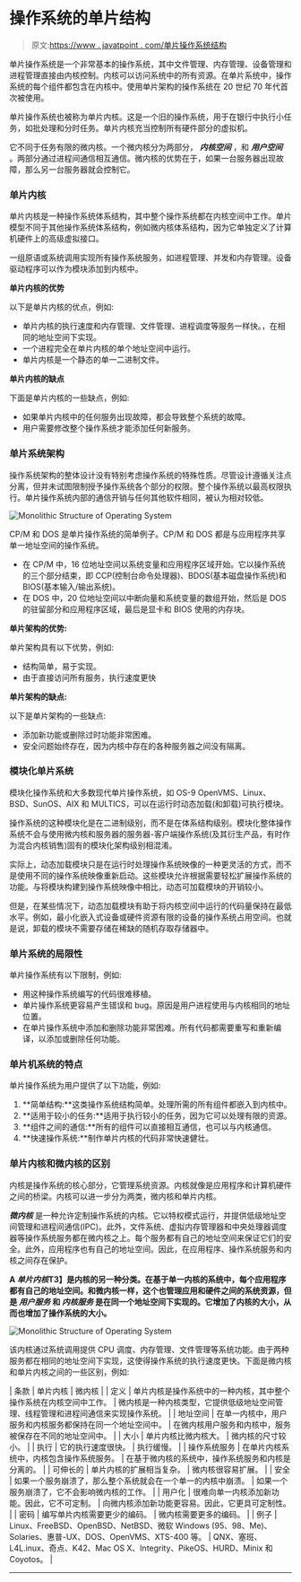 # 操作系统的单片结构

> 原文:[https://www . javatpoint . com/单片操作系统结构](https://www.javatpoint.com/monolithic-structure-of-operating-system)

单片操作系统是一个非常基本的操作系统，其中文件管理、内存管理、设备管理和进程管理直接由内核控制。内核可以访问系统中的所有资源。在单片系统中，操作系统的每个组件都包含在内核中。使用单片架构的操作系统在 20 世纪 70 年代首次被使用。

单片操作系统也被称为单片内核。这是一个旧的操作系统，用于在银行中执行小任务，如批处理和分时任务。单片内核充当控制所有硬件部分的虚拟机。

它不同于任务有限的微内核。一个微内核分为两部分， ***内核空间*** ，和 ***用户空间*** 。两部分通过进程间通信相互通信。微内核的优势在于，如果一台服务器出现故障，那么另一台服务器就会控制它。

### 单片内核

单片内核是一种操作系统体系结构，其中整个操作系统都在内核空间中工作。单片模型不同于其他操作系统体系结构，例如微内核体系结构，因为它单独定义了计算机硬件上的高级虚拟接口。

一组原语或系统调用实现所有操作系统服务，如进程管理、并发和内存管理。设备驱动程序可以作为模块添加到内核中。

**单片内核的优势**

以下是单片内核的优点，例如:

*   单片内核的执行速度和内存管理、文件管理、进程调度等服务一样快。，在相同的地址空间下实现。
*   一个进程完全在单片内核的单个地址空间中运行。
*   单片内核是一个静态的单一二进制文件。

**单片内核的缺点**

下面是单片内核的一些缺点，例如:

*   如果单片内核中的任何服务出现故障，都会导致整个系统的故障。
*   用户需要修改整个操作系统才能添加任何新服务。

### 单片系统架构

操作系统架构的整体设计没有特别考虑操作系统的特殊性质。尽管设计遵循关注点分离，但并未试图限制授予操作系统各个部分的权限。整个操作系统以最高权限执行。单片操作系统内部的通信开销与任何其他软件相同，被认为相对较低。

![Monolithic Structure of Operating System](../Images/b83c504bf840a9cb723c1724d5c29822.png)

CP/M 和 DOS 是单片操作系统的简单例子。CP/M 和 DOS 都是与应用程序共享单一地址空间的操作系统。

*   在 CP/M 中，16 位地址空间以系统变量和应用程序区域开始。它以操作系统的三个部分结束，即 CCP(控制台命令处理器)、BDOS(基本磁盘操作系统)和 BIOS(基本输入/输出系统)。
*   在 DOS 中，20 位地址空间以中断向量和系统变量的数组开始，然后是 DOS 的驻留部分和应用程序区域，最后是显卡和 BIOS 使用的内存块。

**单片架构的优势:**

单片架构具有以下优势，例如:

*   结构简单，易于实现。
*   由于直接访问所有服务，执行速度更快

**单片架构的缺点:**

以下是单片架构的一些缺点:

*   添加新功能或删除过时功能非常困难。
*   安全问题始终存在，因为内核中存在的各种服务器之间没有隔离。

### 模块化单片系统

模块化操作系统和大多数现代单片操作系统，如 OS-9 OpenVMS、Linux、BSD、SunOS、AIX 和 MULTICS，可以在运行时动态加载(和卸载)可执行模块。

操作系统的这种模块化是在二进制级别，而不是在体系结构级别。模块化整体操作系统不会与使用微内核和服务器的服务器-客户端操作系统(及其衍生产品，有时作为混合内核销售)固有的模块化架构级别相混淆。

实际上，动态加载模块只是在运行时处理操作系统映像的一种更灵活的方式，而不是使用不同的操作系统映像重新启动。这些模块允许根据需要轻松扩展操作系统的功能。与将模块构建到操作系统映像中相比，动态可加载模块的开销较小。

但是，在某些情况下，动态加载模块有助于将内核空间中运行的代码量保持在最低水平。例如，最小化嵌入式设备或硬件资源有限的设备的操作系统占用空间。也就是说，卸载的模块不需要存储在稀缺的随机存取存储器中。

### 单片系统的局限性

单片操作系统有以下限制，例如:

*   用这种操作系统编写的代码很难移植。
*   单片操作系统更容易产生错误和 bug。原因是用户进程使用与内核相同的地址位置。
*   在单片操作系统中添加和删除功能非常困难。所有代码都需要重写和重新编译，以添加或删除任何功能。

### 单片机系统的特点

单片操作系统为用户提供了以下功能，例如:

1.  **简单结构:**这类操作系统结构简单。处理所需的所有组件都嵌入到内核中。
2.  **适用于较小的任务:**适用于执行较小的任务，因为它可以处理有限的资源。
3.  **组件之间的通信:**所有的组件可以直接相互通信，也可以与内核通信。
4.  **快速操作系统:**制作单片内核的代码非常快速健壮。

### 单片内核和微内核的区别

内核是操作系统的核心部分，它管理系统资源。内核就像是应用程序和计算机硬件之间的桥梁。内核可以进一步分为两类，微内核和单片内核。

***微内核*** 是一种允许定制操作系统的内核。它以特权模式运行，并提供低级地址空间管理和进程间通信(IPC)。此外，文件系统、虚拟内存管理器和中央处理器调度器等操作系统服务都在微内核之上。每个服务都有自己的地址空间来保证它们的安全。此外，应用程序也有自己的地址空间。因此，在应用程序、操作系统服务和内核之间存在保护。

**A *单片内核*T3】是内核的另一种分类。在基于单一内核的系统中，每个应用程序都有自己的地址空间。和微内核一样，这个也管理应用和硬件之间的系统资源，但是 ***用户服务*** 和 ***内核服务*** 是在同一个地址空间下实现的。它增加了内核的大小，从而也增加了操作系统的大小。**

![Monolithic Structure of Operating System](../Images/d01199f0f258e077892d8f008d3d8c4a.png)

该内核通过系统调用提供 CPU 调度、内存管理、文件管理等系统功能。由于两种服务都在相同的地址空间下实现，这使得操作系统的执行速度更快。下面是微内核和单片内核之间的一些区别，例如:

| 条款 | 单片内核 | 微内核 |
| 定义 | 单片内核是操作系统中的一种内核，其中整个操作系统在内核空间中工作。 | 微内核是一种内核类型，它提供低级地址空间管理、线程管理和进程间通信来实现操作系统。 |
| 地址空间 | 在单一内核中，用户服务和内核服务都保持在同一个地址空间中。 | 在微内核用户服务和内核中，服务被保存在不同的地址空间中。 |
| 大小 | 单片内核比微内核大。 | 微内核的尺寸较小。 |
| 执行 | 它的执行速度很快。 | 执行缓慢。 |
| 操作系统服务 | 在单片内核系统中，内核包含操作系统服务。 | 在基于微内核的系统中，操作系统服务和内核是分离的。 |
| 可伸长的 | 单片内核的扩展相当复杂。 | 微内核很容易扩展。 |
| 安全 | 如果一个服务崩溃了，那么整个系统就会在一个单一的内核中崩溃。 | 如果一个服务崩溃了，它不会影响微内核的工作。 |
| 用户化 | 很难向单一内核添加新功能。因此，它不可定制。 | 向微内核添加新功能更容易。因此，它更具可定制性。 |
| 密码 | 编写单片内核需要更少的编码。 | 微内核需要更多的编码。 |
| 例子 | Linux、FreeBSD、OpenBSD、NetBSD、微软 Windows (95、98、Me)、Solaries、惠普-UX、DOS、OpenVMS、XTS-400 等。 | QNX、塞班、L4L.inux、奇点、K42、Mac OS X、Integrity、PikeOS、HURD、Minix 和 Coyotos。 |

* * *